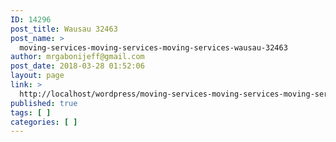 ```yaml
---
ID: 14296
post_title: Wausau 32463
post_name: >
  moving-services-moving-services-moving-services-wausau-32463
author: mrgabonijeff@gmail.com
post_date: 2018-03-28 01:52:06
layout: page
link: >
  http://localhost/wordpress/moving-services-moving-services-moving-services-wausau-32463/
published: true
tags: [ ]
categories: [ ]
---
```

